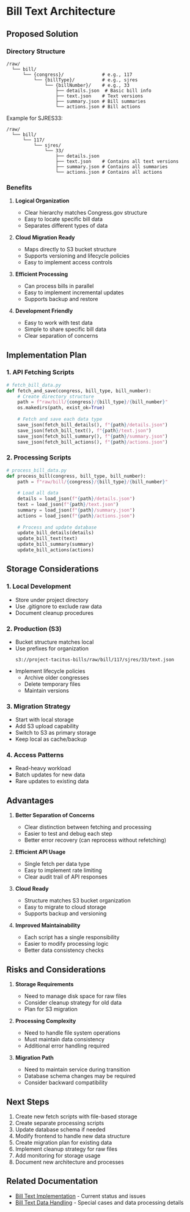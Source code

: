 # Bill Text Architecture

## Proposed Solution

### Directory Structure
```
/raw/
  └── bill/
      └── {congress}/              # e.g., 117
          └── {billType}/          # e.g., sjres
              └── {billNumber}/    # e.g., 33
                  ├── details.json  # Basic bill info
                  ├── text.json    # Text versions
                  ├── summary.json # Bill summaries
                  └── actions.json # Bill actions
```

Example for SJRES33:
```
/raw/
  └── bill/
      └── 117/
          └── sjres/
              └── 33/
                  ├── details.json
                  ├── text.json    # Contains all text versions
                  ├── summary.json # Contains all summaries
                  └── actions.json # Contains all actions
```

### Benefits

1. **Logical Organization**
   - Clear hierarchy matches Congress.gov structure
   - Easy to locate specific bill data
   - Separates different types of data

2. **Cloud Migration Ready**
   - Maps directly to S3 bucket structure
   - Supports versioning and lifecycle policies
   - Easy to implement access controls

3. **Efficient Processing**
   - Can process bills in parallel
   - Easy to implement incremental updates
   - Supports backup and restore

4. **Development Friendly**
   - Easy to work with test data
   - Simple to share specific bill data
   - Clear separation of concerns

## Implementation Plan

### 1. API Fetching Scripts
```python
# fetch_bill_data.py
def fetch_and_save(congress, bill_type, bill_number):
    # Create directory structure
    path = f"raw/bill/{congress}/{bill_type}/{bill_number}"
    os.makedirs(path, exist_ok=True)
    
    # Fetch and save each data type
    save_json(fetch_bill_details(), f"{path}/details.json")
    save_json(fetch_bill_text(), f"{path}/text.json")
    save_json(fetch_bill_summary(), f"{path}/summary.json")
    save_json(fetch_bill_actions(), f"{path}/actions.json")
```

### 2. Processing Scripts
```python
# process_bill_data.py
def process_bill(congress, bill_type, bill_number):
    path = f"raw/bill/{congress}/{bill_type}/{bill_number}"
    
    # Load all data
    details = load_json(f"{path}/details.json")
    text = load_json(f"{path}/text.json")
    summary = load_json(f"{path}/summary.json")
    actions = load_json(f"{path}/actions.json")
    
    # Process and update database
    update_bill_details(details)
    update_bill_text(text)
    update_bill_summary(summary)
    update_bill_actions(actions)
```

## Storage Considerations

### 1. Local Development
- Store under project directory
- Use .gitignore to exclude raw data
- Document cleanup procedures

### 2. Production (S3)
- Bucket structure matches local
- Use prefixes for organization
  ```
  s3://project-tacitus-bills/raw/bill/117/sjres/33/text.json
  ```
- Implement lifecycle policies
  * Archive older congresses
  * Delete temporary files
  * Maintain versions

### 3. Migration Strategy
- Start with local storage
- Add S3 upload capability
- Switch to S3 as primary storage
- Keep local as cache/backup

### 4. Access Patterns
- Read-heavy workload
- Batch updates for new data
- Rare updates to existing data

## Advantages

1. **Better Separation of Concerns**
   - Clear distinction between fetching and processing
   - Easier to test and debug each step
   - Better error recovery (can reprocess without refetching)

2. **Efficient API Usage**
   - Single fetch per data type
   - Easy to implement rate limiting
   - Clear audit trail of API responses

3. **Cloud Ready**
   - Structure matches S3 bucket organization
   - Easy to migrate to cloud storage
   - Supports backup and versioning

4. **Improved Maintainability**
   - Each script has a single responsibility
   - Easier to modify processing logic
   - Better data consistency checks

## Risks and Considerations

1. **Storage Requirements**
   - Need to manage disk space for raw files
   - Consider cleanup strategy for old data
   - Plan for S3 migration

2. **Processing Complexity**
   - Need to handle file system operations
   - Must maintain data consistency
   - Additional error handling required

3. **Migration Path**
   - Need to maintain service during transition
   - Database schema changes may be required
   - Consider backward compatibility

## Next Steps

1. Create new fetch scripts with file-based storage
2. Create separate processing scripts
3. Update database schema if needed
4. Modify frontend to handle new data structure
5. Create migration plan for existing data
6. Implement cleanup strategy for raw files
7. Add monitoring for storage usage
8. Document new architecture and processes

## Related Documentation
- [Bill Text Implementation](bill_text_implementation.md) - Current status and issues
- [Bill Text Data Handling](bill_text_data_handling.md) - Special cases and data processing details
